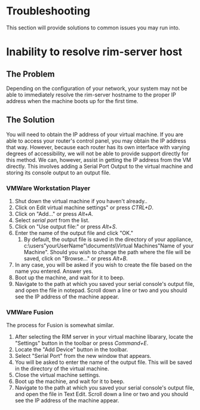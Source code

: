 # Troubleshooting
This section will provide solutions to common issues you may run into.
# Inability to resolve rim-server host
## The Problem
Depending on the configuration of your network, your system may not be able to immediately resolve the rim-server hostname to the proper IP address when the machine boots up for the first time.
## The Solution
You will need to obtain the IP address of your virtual machine. If you are able to access your router's control panel, you may obtain the IP address that way. However, because each router has its own interface with varying degrees of accessibility, we will not be able to provide support directly for this method. We can, however, assist in getting the IP address from the VM directly. This involves adding a Serial Port Output to the virtual machine and storing its console output to an output file.
### VMWare Workstation Player
1. Shut down the virtual machine if you haven't already..
1. Click on Edit virtual machine settings" or press *CTRL+D*.
1. Click on "Add..." or press *Alt+A*.
1. Select *serial port* from the list.
1. Click on "Use output file:" or press *Alt+S*.
1. Enter the name of the output file and click "OK."
    1. By default, the output file is saved in the directory of your appliance, c:\users\"yourUserName"\documents\Virtual Machines\"Name of your Machine". Should you wish to change the path where the file will be saved, click on "Browse..." or press *Alt+B*.
1. In any case, you will be asked if you wish to create the file based on the name you entered. Answer yes.
1. Boot up the machine, and wait for it to beep.
1. Navigate to the path at which you saved your serial console's output file, and open the file in notepad. Scroll down a line or two and you should see the IP address of the machine appear.
### VMWare Fusion
The process for Fusion is somewhat similar.
1. After selecting the RIM server in your virtual machine libarary, locate the "Settings" button in the toolbar or press *Command+E*.
1. Locate the "Add Device" button in the toolbar.
1. Select "Serial Port" from the new window that appears.
1. You will be asked to enter the name of the output file. This will be saved in the directory of the virtual machine.
1. Close the virtual machine settings.
1. Boot up the machine, and wait for it to beep.
1. Navigate to the path at which you saved your serial console's output file, and open the file in Text Edit. Scroll down a line or two and you should see the IP address of the machine appear.